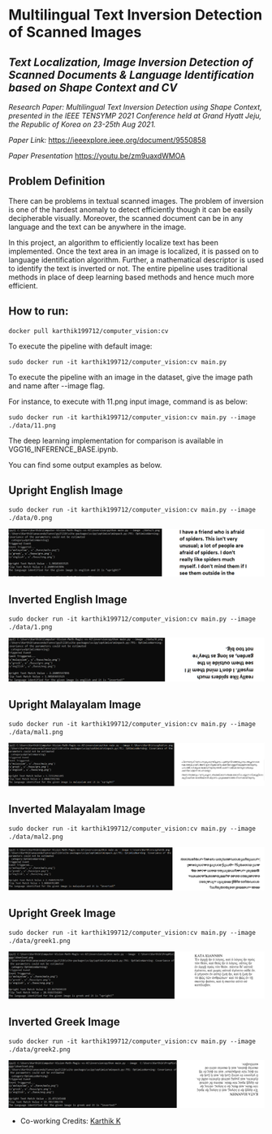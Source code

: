 # Multilingual Text Inversion Detection of Scanned Images
## _Text Localization, Image Inversion Detection of Scanned Documents & Language Identification based on Shape Context and CV_

_Research Paper: Multilingual Text Inversion Detection using Shape Context, presented in the IEEE TENSYMP 2021 Conference held at Grand Hyatt Jeju, the Republic of Korea on 23-25th Aug 2021._

_Paper Link:_
https://ieeexplore.ieee.org/document/9550858

_Paper Presentation_
https://youtu.be/zm9uaxdWMOA


## Problem Definition
There can be problems in textual scanned images. The problem of inversion is one of the hardest anomaly to detect efficiently though it can be easily decipherable visually. Moreover, the scanned document can be in any language and the text can be anywhere in the image. 

In this project, an algorithm to efficiently localize text has been implemented. Once the text area in an image is localized, it is passed on to language identification algorithm. Further, a mathematical descriptor is used to identify the text is inverted or not. The entire pipeline uses traditional methods in place of deep learning based methods and hence much more efficient.


## How to run:
```
docker pull karthik199712/computer_vision:cv
```
To execute the pipeline with default image:
```
sudo docker run -it karthik199712/computer_vision:cv main.py
```
To execute the pipeline with an image in the dataset, give the image path and name after --image flag. 

For instance, to execute with 11.png input image, command is as below:
```
sudo docker run -it karthik199712/computer_vision:cv main.py --image ./data/11.png
```
The deep learning implementation for comparison is available in VGG16_INFERENCE_BASE.ipynb.

You can find some output examples as below.

## Upright English Image
```
sudo docker run -it karthik199712/computer_vision:cv main.py --image ./data/0.png
```
<p align="center">
  <img src="upright.png">
</p> 

## Inverted English Image
```
sudo docker run -it karthik199712/computer_vision:cv main.py --image ./data/1.png
```
<p align="center">
  <img src="inverted.png">
</p> 

## Upright Malayalam Image
```
sudo docker run -it karthik199712/computer_vision:cv main.py --image ./data/mal1.png
```
<p align="center">
  <img src="mal_upright.png">
</p> 

## Inverted Malayalam Image
```
sudo docker run -it karthik199712/computer_vision:cv main.py --image ./data/mal2.png
```
<p align="center">
  <img src="mal_inverted.png">
</p> 

## Upright Greek Image
```
sudo docker run -it karthik199712/computer_vision:cv main.py --image ./data/greek1.png
```
<p align="center">
  <img src="greek_upright.png">
</p> 

## Inverted Greek Image
```
sudo docker run -it karthik199712/computer_vision:cv main.py --image ./data/greek2.png
```
<p align="center">
  <img src="greek_inverted.png">
</p> 

- Co-working Credits: [Karthik K](https://github.com/karthik1997)
